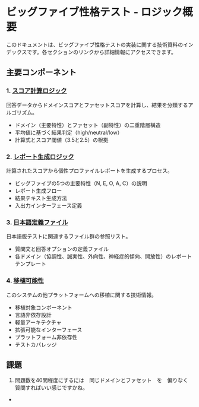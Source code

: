 # ビッグファイブ性格テスト - ロジック概要

このドキュメントは、ビッグファイブ性格テストの実装に関する技術資料のインデックスです。各セクションのリンクから詳細情報にアクセスできます。

## 主要コンポーネント

### 1. [スコア計算ロジック](1.SCORE.md)
回答データからドメインスコアとファセットスコアを計算し、結果を分類するアルゴリズム。

- ドメイン（主要特性）とファセット（副特性）の二重階層構造
- 平均値に基づく結果判定（high/neutral/low）
- 計算式とスコア閾値（3.5と2.5）の根拠

### 2. [レポート生成ロジック](2.RESULTS.md)
計算されたスコアから個性プロファイルレポートを生成するプロセス。

- ビッグファイブの5つの主要特性（N, E, O, A, C）の説明
- レポート生成フロー
- 結果テキスト生成方法
- 入出力インターフェース定義

### 3. [日本語定義ファイル](3.JA_DOC.md)
日本語版テストに関連するファイル群の参照リスト。

- 質問文と回答オプションの定義ファイル
- 各ドメイン（協調性、誠実性、外向性、神経症的傾向、開放性）のレポートテンプレート

### 4. [移植可能性](4.REUSE.md)
このシステムの他プラットフォームへの移植に関する技術情報。

- 移植対象コンポーネント
- 言語非依存設計
- 軽量アーキテクチャ
- 拡張可能なインターフェース
- プラットフォーム非依存性
- テストカバレッジ

## 課題
1. 問題数を40問程度にするには　同じドメインとファセット　を　偏りなく　質問すればいい感じですかね。
- 



